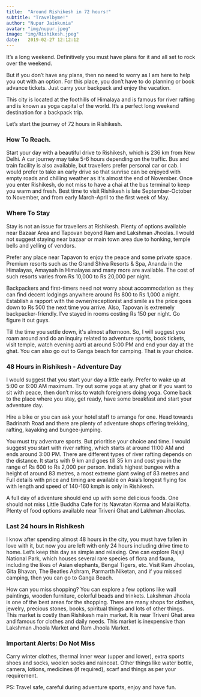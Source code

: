 ```yaml
---
title:  "Around Rishikesh in 72 hours!"
subtitle: "Travelbyme!"
author: "Nupur Jainkunia"
avatar: "img/nupur.jpeg"
image: "img/Rishikesh.jpeg"
date:   2019-02-27 12:12:12
---
```



It’s a long weekend. Definitively you must have plans for it and all set to rock over the weekend.

But if you don’t have any plans, then no need to worry as I am here to help you out with an option. For this place, you don’t have to do planning or book advance tickets. Just carry your backpack and enjoy the vacation.

This city is located at the foothills of Himalaya and is famous for river rafting and is known as yoga capital of the world. It’s a perfect long weekend destination for a backpack trip.

Let’s start the journey of 72 hours in Rishikesh.

### How To Reach.
Start your day with a beautiful drive to Rishikesh, which is 236 km from New Delhi. A car journey may take 5-6 hours depending on the traffic. Bus and train facility is also available, but travellers prefer personal car or cab. I would prefer to take an early drive so that sunrise can be enjoyed with empty roads and chilling weather as it's almost the end of November. Once you enter Rishikesh, do not miss to have a chai at the bus terminal to keep you warm and fresh. Best time to visit Rishikesh is late September-October to November, and from early March-April to the first week of May.

### Where To Stay
Stay is not an issue for travellers at Rishikesh. Plenty of options available near Bazaar Area and Tapovan beyond Ram and Lakshman Jhoolas. I would not suggest staying near bazaar or main town area due to honking, temple bells and yelling of vendors.

Prefer any place near Tapavon to enjoy the peace and some private space. Premium resorts such as the Grand Shiva Resorts & Spa, Ananda in the Himalayas, Amayaah in Himalayas and many more are available. The cost of such resorts varies from Rs 10,000 to Rs 20,000 per night.

Backpackers and first-timers need not worry about accommodation as they can find decent lodgings anywhere around Rs 800 to Rs 1,000 a night. Establish a rapport with the owner/receptionist and smile as the price goes down to Rs 500 the next time you arrive. Also, Tapovan is extremely backpacker-friendly. I’ve stayed in rooms costing Rs 150 per night. Go figure it out guys.

Till the time you settle down, it's almost afternoon. So, I will suggest you roam around and do an inquiry related to adventure sports, book tickets, visit temple, watch evening aarti at around 5:00 PM and end your day at the ghat. You can also go out to Ganga beach for camping. That is your choice.

### 48 Hours in Rishikesh - Adventure Day
I would suggest that you start your day a little early. Prefer to wake up at 5:00 or 6:00 AM maximum. Try out some yoga at any ghat or if you want to sit with peace, then don’t miss to watch foreigners doing yoga. Come back to the place where you stay, get ready, have some breakfast and start your adventure day.

Hire a bike or you can ask your hotel staff to arrange for one. Head towards Badrinath Road and there are plenty of adventure shops offering trekking, rafting, kayaking and bungee-jumping.

You must try adventure sports. But prioritise your choice and time. I would suggest you start with river rafting, which starts at around 11:00 AM and ends around 3:00 PM. There are different types of river rafting depends on the distance. It starts with 9 km and goes till 35 km and cost you in the range of Rs 600 to Rs 2,000 per person. India’s highest bungee with a height of around 83 metres, a most extreme giant swing of 83 metres and Full details with price and timing are available on Asia’s longest flying fox with length and speed of 140-160 kmph is only in Rishikesh.

A full day of adventure should end up with some delicious foods. One should not miss Little Buddha Cafe for its Navratan Korma and Malai Kofta. Plenty of food options available near Triveni Ghat and Lakhman Jhoolas.

### Last 24 hours in Rishikesh
I know after spending almost 48 hours in the city, you must have fallen in love with it, but now you are left with only 24 hours including drive time to home. Let’s keep this day as simple and relaxing. One can explore Rajaji National Park, which houses several rare species of flora and fauna, including the likes of Asian elephants, Bengal Tigers, etc. Visit Ram Jhoolas, Gita Bhavan, The Beatles Ashram, Parmarth Niketan, and if you missed camping, then you can go to Ganga Beach.

How can you miss shopping? You can explore a few options like wall paintings, wooden furniture, colorful beads and trinkets. Lakshman Jhoola is one of the best areas for the shopping. There are many shops for clothes, jewelry, precious stones, books, spiritual things and lots of other things. This market is costly than Rishikesh main market. It is near Triveni Ghat area and famous for clothes and daily needs. This market is inexpensive than Lakshman Jhoola Market and Ram Jhoola Market.

### Important Alerts: Do Not Miss
Carry winter clothes, thermal inner wear (upper and lower), extra sports shoes and socks, woolen socks and raincoat. Other things like water bottle, camera, lotions, medicines (if required), scarf and things as per your requirement.

PS: Travel safe, careful during adventure sports, enjoy and have fun.
